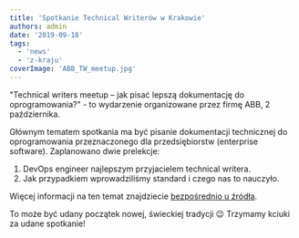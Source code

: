 ```yaml
---
title: 'Spotkanie Technical Writerów w Krakowie'
authors: admin
date: '2019-09-18'
tags:
  - 'news'
  - 'z-kraju'
coverImage: 'ABB_TW_meetup.jpg'
---
```


"Technical writers meetup – jak pisać lepszą dokumentację do oprogramowania?" -
to wydarzenie organizowane przez firmę ABB, 2 października.

<!--truncate-->

Głównym tematem spotkania ma być pisanie dokumentacji technicznej do
oprogramowania przeznaczonego dla przedsiębiorstw (enterprise software).
Zaplanowano dwie prelekcje:

1. DevOps engineer najlepszym przyjacielem technical writera.
2. Jak przypadkiem wprowadziliśmy standard i czego nas to nauczyło.

Więcej informacji na ten temat znajdziecie
[bezpośrednio u źródła](https://www.meetup.com/pl-PL/AbbinPoland/events/264775853/).

To może być udany początek nowej, świeckiej tradycji 😉 Trzymamy kciuki za udane
spotkanie!

